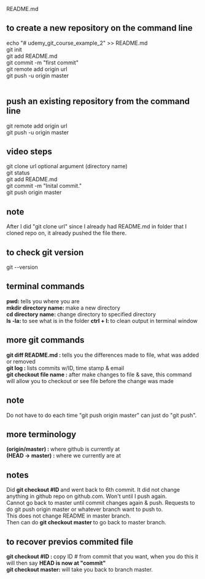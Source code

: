 README.md

## to create a new repository on the command line

echo "# udemy_git_course_example_2" >> README.md <br>
git init <br>
git add README.md <br>
git commit -m "first commit" <br>
git remote add origin url <br>
git push -u origin master <br><br>

## push an existing repository from the command line

git remote add origin url <br>
git push -u origin master <br>

## video steps

git clone url optional argument (directory name) <br>
git status <br>
git add README.md <br>
git commit -m "Inital commit." <br>
git push origin master <br>

## note

After I did "git clone url" since I already had README.md in folder that I cloned repo on, it already pushed the file there. 

## to check git version

git --version

## terminal commands

<b> pwd: </b> tells you where you are <br>
<b> mkdir directory name: </b> make a new directory<br>
<b> cd directory name: </b> change directory to specified directory <br>
<b> ls -la: </b> to see what is in the folder
<b> ctrl + l: </b> to clean output in terminal window

## more git commands

<b> git diff README.md  : </b> tells you the differences made to file, what was added or removed <br>
<b> git log : </b> lists commits w/ID, time stamp & email <br>
<b> git checkout file name : </b> after make changes to file & save, this command will allow you to checkout or see file before the change was made



## note

Do not have to do each time "git push origin master" can just do "git push".

## more terminology

<b> (origin/master) : </b> where github is currently at <br>
<b> (HEAD -> master) : </b> where we currently are at

## notes

Did <b> git checkout #ID </b> and went back to 6th commit. It did not change anything in github repo on github.com. Won't until I push again. <br>
Cannot go back to master until commit changes again & push. Requests to do git push origin master or whatever branch want to push to. <br> 
This does not change README in master branch. <br>
Then can do <b> git checkout master </b> to go back to master branch. <br>

## to recover previos commited file

<b> git checkout #ID : </b> copy ID # from commit that you want, when you do this it will then say <b> HEAD is now at "commit" </b><br>
<b> git checkout master: </b> will take you back to branch master.